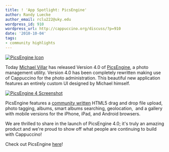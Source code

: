 ```yaml
---
title: ! 'App Spotlight: PicsEngine'
author: Randy Luecke
author_email: rclu222@uky.edu
wordpress_id: 910
wordpress_url: http://cappuccino.org/discuss/?p=910
date: '2010-10-04'
tags:
- community highlights
---
```


[![PicsEngine Icon](http://cappuccino.org/discuss/wp-content/uploads/2010/10/icon.png)](http://picsengine.com/)

Today [Michael Villar](http://twitter.com/michaelvillar) has released Version 4.0 of [PicsEngine](http://picsengine.com), a photo management utility. Version 4.0 has been completely rewritten making use of Cappuccino for the photo administration. This beautiful new application features an entirely custom UI designed by Michael himself.

[![PicsEngine 4 Screenshot](http://cappuccino.org/discuss/wp-content/uploads/2010/10/screen_1_large.png)](http://cappuccino.org/discuss/wp-content/uploads/2010/10/screen_1_large.png)

PicsEngine features a [community written](http://github.com/davidcann/deepDropUpload) HTML5 drag and drop file upload, photo tagging, albums, smart albums searching, geolocation, &nbsp;and a gallery with mobile versions for the iPhone, iPad, and Android browsers.

We are thrilled to share in the launch of PicsEngine 4.0; it's truly an amazing product and we're proud to show off what people are continuing to build with Cappuccino!

Check out PicsEngine [here](http://picsengine.com/)!
